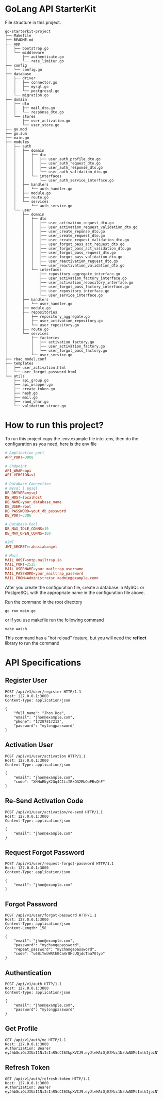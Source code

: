 # GoLang API StarterKit

File structure in this project.

```
go-starterkit-project
├── Makefile
├── README.md
├── app
│   ├── bootstrap.go
│   └── middleware
│       ├── authenticate.go
│       └── rate_limiter.go
├── config
│   └── config.go
├── database
│   ├── driver
│   │   ├── connector.go
│   │   ├── mysql.go
│   │   └── postgresql.go
│   └── migration.go
├── domain
│   ├── dto
│   │   ├── mail_dto.go
│   │   └── response_dto.go
│   └── stores
│       ├── user_activation.go
│       └── user_store.go
├── go.mod
├── go.sum
├── main.go
├── modules
│   ├── auth
│   │   ├── domain
│   │   │   ├── dto
│   │   │   │   ├── user_auth_profile_dto.go
│   │   │   │   ├── user_auth_request_dto.go
│   │   │   │   ├── user_auth_response_dto.go
│   │   │   │   └── user_auth_validation_dto.go
│   │   │   └── interfaces
│   │   │       └── user_auth_service_interface.go
│   │   ├── handlers
│   │   │   └── auth_handler.go
│   │   ├── module.go
│   │   ├── route.go
│   │   └── services
│   │       └── auth_service.go
│   └── user
│       ├── domain
│       │   ├── dto
│       │   │   ├── user_activation_request_dto.go
│       │   │   ├── user_activation_request_validation_dto.go
│       │   │   ├── user_create_reponse_dto.go
│       │   │   ├── user_create_request_dto.go
│       │   │   ├── user_create_request_validation_dto.go
│       │   │   ├── user_forgot_pass_act_request_dto.go
│       │   │   ├── user_forgot_pass_act_validation_dto.go
│       │   │   ├── user_forgot_pass_request_dto.go
│       │   │   ├── user_forgot_pass_validation_dto.go
│       │   │   ├── user_reactivation_request_dto.go
│       │   │   └── user_reactivation_validation_dto.go
│       │   └── interfaces
│       │       ├── repository_aggregate_interface.go
│       │       ├── user_activation_factory_interface.go
│       │       ├── user_activation_repository_interface.go
│       │       ├── user_forgot_pass_factory_interface.go
│       │       ├── user_repository_interface.go
│       │       └── user_service_interface.go
│       ├── handlers
│       │   └── user_handler.go
│       ├── module.go
│       ├── repositories
│       │   ├── repository_aggregate.go
│       │   ├── user_activation_repository.go
│       │   └── user_repository.go
│       ├── route.go
│       └── services
│           ├── factories
│           │   ├── activation_factory.go
│           │   ├── user_activation_factory.go
│           │   └── user_forgot_pass_factory.go
│           └── user_service.go
├── rbac_model.conf
├── templates
│   ├── user_activation.html
│   └── user_forgot_password.html
└── utils
    ├── api_group.go
    ├── api_wrapper.go
    ├── create_token.go
    ├── hash.go
    ├── mail.go
    ├── rand_char.go
    └── validation_struct.go
```

# How to run this project?

To run this project copy the .env.example file into .env, then do the configuration as you need, here is the env file

```conf
# Application port
APP_PORT=3000

# Endpoint
API_WRAP=api
API_VERSION=v1

# Database Connection
# mysql | pgsql
DB_DRIVER=mysql
DB_HOST=localhost
DB_NAME=your_database_name
DB_USER=root
DB_PASSWORD=yout_db_password
DB_PORT=3306

# Database Pool
DB_MAX_IDLE_CONNS=10
DB_MAX_OPEN_CONNS=100

#JWT
JWT_SECRET=rahasiabanget

# Mail
MAIL_HOST=smtp.mailtrap.io
MAIL_PORT=2525
MAIL_USERNAME=your_mailtrap_username
MAIL_PASSWORD=your_mailtrap_password
MAIL_FROM=Administrator <admin@example.com>

```

After you create the configuration file, create a database in MySQL or PostgreSQL with the appropriate name in the configuration file above.

Run the command in the root directory

```
go run main.go
```

or if you use makefile run the following command

```
make watch
```

This command has a "hot reload" feature, but you will need the <b>reflect</b> library to run the command

# API Specifications

## Register User

```http
POST /api/v1/user/register HTTP/1.1
Host: 127.0.0.1:3000
Content-Type: application/json

{
    "full_name": "Jhon Doe",
    "email": "jhon@example.com",
    "phone": "17287817212",
    "password": "mylongpassword"
}
```

## Activation User

```http
POST /api/v1/user/activation HTTP/1.1
Host: 127.0.0.1:3000
Content-Type: application/json

{
    "email": "jhon@example.com",
    "code": "XHHuRNyX2Gq4C1LiIEkO32EbQoPBvQhF"
}
```

## Re-Send Activation Code

```http
POST /api/v1/user/activation/re-send HTTP/1.1
Host: 127.0.0.1:3000
Content-Type: application/json

{
    "email": "jhon@example.com"
}
```

## Request Forgot Password

```http
POST /api/v1/user/request-forgot-password HTTP/1.1
Host: 127.0.0.1:3000
Content-Type: application/json

{
    "email": "jhon@example.com"
}
```

## Forgot Password

```http
POST /api/v1/user/forgot-password HTTP/1.1
Host: 127.0.0.1:3000
Content-Type: application/json
Content-Length: 158

{
    "email": "jhon@example.com",
    "password": "mychangepassword",
    "repeat_password": "mychangepassword",
    "code": "u6BiYwbWRthBCa4r0HcUQjdcTaa70tyo"
}
```

## Authentication

```http
POST /api/v1/auth HTTP/1.1
Host: 127.0.0.1:3000
Content-Type: application/json

{
    "email": "jhon@example.com",
    "password": "mylongpassword"
}

```

## Get Profile

```http
GET /api/v1/auth/me HTTP/1.1
Host: 127.0.0.1:3000
Authorization: Bearer eyJhbGciOiJIUzI1NiIsInR5cCI6IkpXVCJ9.eyJleHAiOjE2Mzc1NzUwNDMsImlkIjoiNTk1ZWY0N2UtZThkOS00MjZjLThmNzItMjk2NjFiNjRlN2JlIn0.ChyYZB_DJofyZhN7BuPFT8NeX3AEyfKNbZp1YVba8Fw
```

## Refresh Token

```http
GET /api/v1/auth/refresh-token HTTP/1.1
Host: 127.0.0.1:3000
Authorization: Bearer eyJhbGciOiJIUzI1NiIsInR5cCI6IkpXVCJ9.eyJleHAiOjE2Mzc1NzUwNDMsImlkIjoiNTk1ZWY0N2UtZThkOS00MjZjLThmNzItMjk2NjFiNjRlN2JlIn0.ChyYZB_DJofyZhN7BuPFT8NeX3AEyfKNbZp1YVba8Fw
```
